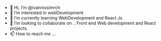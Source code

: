 - 👋 Hi, I’m @ivannissimrch
- 👀 I’m interested in webDevelopment
- 🌱 I’m currently learning WebDevelopment and React Js
- 💞️ I’m looking to collaborate on .. Front end Web development and React projects.
- 📫 How to reach me ...

<!---
ivannissimrch/ivannissimrch is a ✨ special ✨ repository because its `README.md` (this file) appears on your GitHub profile.
You can click the Preview link to take a look at your changes.
--->
